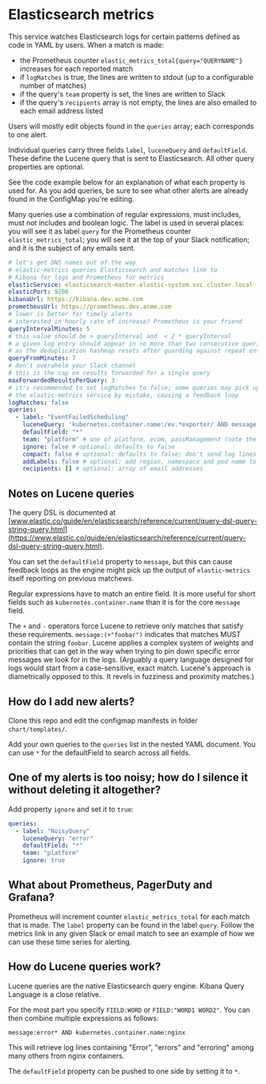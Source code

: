 # Elasticsearch metrics

This service watches Elasticsearch logs for certain patterns defined as code in YAML by users. When a match is made:

* the Prometheus counter `elastic_metrics_total{query="QUERYNAME"}` increases for each reported match
* if `logMatches` is true, the lines are written to stdout (up to a configurable number of matches)
* if the query's `team` property is set, the lines are written to Slack
* if the query's `recipients` array is not empty, the lines are also emailed to each email address listed

Users will mostly edit objects found in the `queries` array; each corresponds to one alert.

Individual queries carry three fields `label`, `luceneQuery` and `defaultField`. These define the Lucene query that is sent to Elasticsearch. All other query properties are optional.

See the code example below for an explanation of what each property is used for. As you add queries, be sure to see what other alerts are already found in the ConfigMap you're editing.

Many queries use a combination of regular expressions, must includes, must not includes and boolean logic. The label is used in several places: you will see it as label `query` for the Prometheus counter `elastic_metrics_total`; you will see it at the top of your Slack notification; and it is the subject of any emails sent.

```yaml
# let's get DNS names out of the way
# elastic-metrics queries Elasticsearch and matches link to
# Kibana for logs and Prometheus for metrics
elasticService: elasticsearch-master.elastic-system.svc.cluster.local
elasticPort: 9200
kibanaUrl: https://kibana.dev.acme.com
prometheusUrl: https://prometheus.dev.acme.com
# lower is better for timely alerts
# interested in hourly rate of increase? Prometheus is your friend
queryIntervalMinutes: 5
# this value should be > queryInterval and  < 2 * queryInterval
# a given log entry should appear in no more than two consecutive queries
# as the deduplication hashmap resets after guarding against repeat entries
queryFromMinutes: 7
# don't overwhelm your Slack channel
# this is the cap on results forwarded for a single query
maxForwardedResultsPerQuery: 3
# it's recommended to set logMatches to false; some queries may pick up the output of
# the elastic-metrics service by mistake, causing a feedback loop
logMatches: false
queries:
  - label: "EventFailedScheduling"
    luceneQuery: 'kubernetes.container.name:/ev.*exporter/ AND message:(+"FailedScheduling" -"namespace=kube\-system")'
    defaultField: "*"
    team: "platform" # one of platform, ecom, passManagement (note the upper-case 'M')
    ignore: false # optional: defaults to false
    compact: false # optional: defaults to false; don't send log lines to Slack
    addLabels: false # optional: add region, namespace and pod name to log lines
    recipients: [] # optional: array of email addresses
```

## Notes on Lucene queries
The query DSL is documented at [www.elastic.co/guide/en/elasticsearch/reference/current/query-dsl-query-string-query.html](https://www.elastic.co/guide/en/elasticsearch/reference/current/query-dsl-query-string-query.html).

You can set the `defaultField` property to `message`, but this can cause feedback loops as the engine might pick up the output of `elastic-metrics` itself reporting on previous matchews.

Regular expressions have to match an entire field. It is more useful for short fields such as `kubernetes.container.name` than it is for the core `message` field.

The `+` and `-` operators force Lucene to retrieve only matches that satisfy these requirements. `message:(+"foobar")` indicates that matches MUST contain the string `foobar`. Lucene applies a complex system of weights and priorities that can get in the way when trying to pin down specific error messages we look for in the logs. (Arguably a query language  designed for logs would start from a case-sensitive, exact match. Lucene's approach is diametrically opposed to this. It revels in fuzziness and proximity matches.)

## How do I add new alerts?
Clone this repo and edit the configmap manifests in folder `chart/templates/`.

Add your own queries to the `queries` list in the nested YAML document. You can use `*` for the defaultField to search across all fields.

## One of my alerts is too noisy; how do I silence it without deleting it altogether?
Add property `ignore` and set it to `true`:
```yaml
queries:
  - label: "NoisyQuery"
    luceneQuery: "error"
    defaultField: "*"
    team: "platform"
    ignore: true
```

## What about Prometheus, PagerDuty and Grafana?
Prometheus will increment counter `elastic_metrics_total` for each match that is made. The `label` property can be found in the label `query`. Follow the metrics link in any given Slack or email match to see an example of how we can use these time series for alerting.

## How do Lucene queries work?
Lucene queries are the native Elasticsearch query engine. Kibana Query Language is a close relative.

For the most part you specify `FIELD:WORD` or `FIELD:"WORD1 WORD2"`. You can then combine multiple expressions as follows:

```
message:error* AND kubernetes.container.name:nginx
```

This will retrieve log lines containing "Error", "errors" and "erroring" among many others from nginx containers.

The `defaultField` property can be pushed to one side by setting it to `*`.

